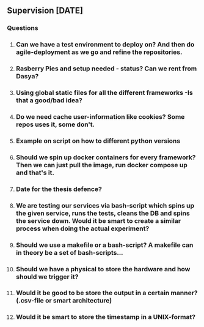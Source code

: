 ## Supervision [DATE]
### Questions
1. ### Can we have a test environment to deploy on? And then do agile-deployment as we go and refine the repositories.
2. ### Rasberry Pies and setup needed - status? Can we rent from Dasya?
3. ### Using global static files for all the different frameworks -Is that a good/bad idea?
4. ### Do we need cache user-information like cookies? Some repos uses it, some don't.
5. ### Example on script on how to different python versions
6. ### Should we spin up docker containers for every framework? Then we can just pull the image, run docker compose up and that's it.
7. ### Date for the thesis defence?
8. ### We are testing our services via bash-script which spins up the given service, runs the tests, cleans the DB and spins the service down. Would it be smart to create a similar process when doing the actual experiment?
9. ### Should we use a makefile or a bash-script? A makefile can in theory be a set of bash-scripts...
10. ### Should we have a physical to store the hardware and how should we trigger it?
11. ### Would it be good to be store the output in a certain manner? (.csv-file or smart architecture)
12. ### Would it be smart to store the timestamp in a UNIX-format?
